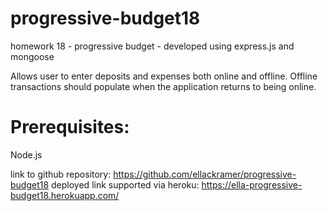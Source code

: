 # progressive-budget18
homework 18 - progressive budget - developed using express.js and mongoose

Allows user to enter deposits and expenses both online and offline. Offline transactions should populate when the application returns to being online. 

# Prerequisites: 
Node.js

link to github repository: https://github.com/ellackramer/progressive-budget18
deployed link supported via heroku: https://ella-progressive-budget18.herokuapp.com/
